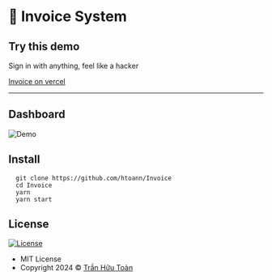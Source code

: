 # 🚀 Invoice System

## Try this demo
Sign in with anything, feel like a hacker

[Invoice on vercel](https://invoice-sys.vercel.app/)

---

## Dashboard
![Demo](https://github.com/user-attachments/assets/56b223ab-79ac-4b93-8133-4874eeea37b2)

## Install

```
  git clone https://github.com/htoann/Invoice
  cd Invoice
  yarn
  yarn start
```

## License

[![License](https://img.shields.io/:License-MIT-blue.svg?style=flat-square)](#)

- MIT License
- Copyright 2024 © [Trần Hữu Toàn](https://github.com/htoann)
